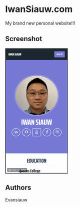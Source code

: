 # IwanSiauw.com
My brand new personal website!!!

## Screenshot
<img src="https://github.com/evansiauw/IwanSiauw.com/blob/master/IwanWeb.gif" width="200" height="400">

## Authors
Evansiauw
